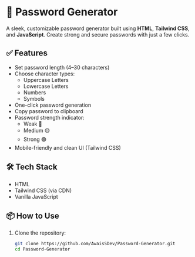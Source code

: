 # 🔐 Password Generator

A sleek, customizable password generator built using **HTML**, **Tailwind CSS**, and **JavaScript**. Create strong and secure passwords with just a few clicks.

## ✅ Features

- Set password length (4–30 characters)
- Choose character types:
  - Uppercase Letters
  - Lowercase Letters
  - Numbers
  - Symbols
- One-click password generation
- Copy password to clipboard
- Password strength indicator:
  - Weak 🔴
  - Medium 🟡
  - Strong 🟢
- Mobile-friendly and clean UI (Tailwind CSS)

## 🛠 Tech Stack

- HTML
- Tailwind CSS (via CDN)
- Vanilla JavaScript

## 📦 How to Use

1. Clone the repository:

   ```bash
   git clone https://github.com/AwaisSDev/Password-Generator.git
   cd Password-Generator
